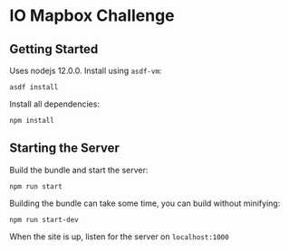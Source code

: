 # IO Mapbox Challenge

## Getting Started

Uses nodejs 12.0.0.  Install using `asdf-vm`:  
```
asdf install
```
Install all dependencies:  
```
npm install
```

## Starting the Server
Build the bundle and start the server:  
```
npm run start
```

Building the bundle can take some time, you can build without minifying:  
```
npm run start-dev
```

When the site is up, listen for the server on `localhost:1000`  
